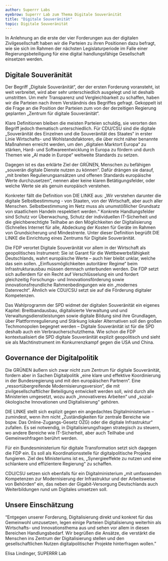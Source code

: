 ```yaml
---
author: Superrr Labs
eyebrow: Superrr Lab zum Thema Digitale Souveränität
title: "Digitale Souveränität"
topic: Digitale Souveränität
---
```


In Anlehnung an die erste der vier Forderungen aus der digitalen Zivilgesellschaft haben wir die Parteien zu ihren Positionen dazu befragt, wie sie sich im Rahmen der nächsten Legislaturperiode im Falle einer Regierungsbeteiligung für eine digital handlungsfähige Gesellschaft einsetzen werden.

## Digitale Souveränität 

Der Begriff „Digitale Souveränität“, der der ersten Forderung voransteht, ist weit verbreitet, wird aber sehr unterschiedlich ausgelegt und ist deshalb umstritten. Um mehr Transparenz und Vergleichbarkeit zu schaffen, haben wir die Parteien nach ihrem Verständnis des Begriffes gefragt. Gekoppelt ist die Frage an die Position der Parteien zum von der derzeitigen Regierung geplanten „Zentrum für digitale Souveränität“. 

Klare Definitionen bleiben die meisten Parteien schuldig, sie verorten den Begriff jedoch thematisch unterschiedlich. Für CDU/CSU  sind die digitale „Souveränität des Einzelnen und die Souveränität des Staates“ in erster Linie Wirtschafts- und Wohlstandsfaktoren, die über nicht näher benannte Maßnahmen erreicht werden, um den „digitalen Marktort Europa“  zu stärken, Hard- und Softwareentwicklung in Europa zu fördern und durch Themen wie „AI made in Europe“ weltweite Standards zu setzen.

Dagegen ist es das erklärte Ziel der GRÜNEN, Menschen zu befähigen „souverän digitale Dienste nutzen zu können“. Dafür drängen sie darauf, „mit breiten Regulierungsansätzen und offenen Standards europäische Werte durchzusetzen“, nennen aber keine klaren Betätigungsfelder, oder welche Werte sie als genuin europäisch verstehen. 

Konkreter fällt die Definition von DIE LINKE aus: „Wir verstehen darunter die digitale Selbstbestimmung - von Staaten, von der Wirtschaft, aber auch aller Menschen. Selbstbestimmung im Netz muss als unumstößlicher Grundsatz von staatlichem Handeln respektiert werden.“ Konkrete Handlungsfelder sind Schutz vor Überwachung, Schutz der individuellen IT-Sicherheit und die gleichberechtigte Teilhabe an den Möglichkeiten der Digitalisierung (Schnelles Internet für alle, Abdeckung der Kosten für Geräte im Rahmen von Grundsicherung und Mindestrente. Unter dieser Definition begrüßt DIE LINKE die Einrichtung eines Zentrums für Digitale Souveränität.

Die FDP verortet Digitale Souveränität vor allem in der Wirtschaft als geopolitisches Instrument: Sie ist Garant für die Wettbewerbsfähigkeit Deutschlands, wahrt europäische Werte – auch hier bleibt unklar, welche das sein sollen. „Einflussmöglichkeiten autoritärer Regime“ beim Infrastrukturausbau müssen demnach unterbunden werden. Die FDP setzt sich außerdem für ein Recht auf Verschlüsselung ein und fordert gleichzeitig Forschungs- und Innovationsförderung sowie innovationsfreundliche Rahmenbedingungen wie ein „modernes Datenrecht“. Ähnlich wie CDU/CSU setzt sie auf die Förderung digitaler Kompetenzen.

Das Wahlprogramm der SPD widmet der digitalen Souveränität ein eigenes Kapitel: Breitbandausbau, digitalisierte Verwaltung und und Verwaltungsdienstleistungen sowie digitale Bildung sind ihre Grundlagen, über Plattformregulierung und Stärkung lokaler Alternativen soll den großen Techmonopolen begegnet werden – Digitale Souveränität ist für die SPD deshalb auch ein Verbraucherschutzthema. Wie schon die FDP kontextualisiert die SPD digitale Souveränität explizit geopolitisch und sieht sie als Machtinstrument im Konkurrenzkampf gegen die USA und China. 

## Governance der Digitalpolitik

Die GRÜNEN äußern sich zwar nicht zum Zentrum für digitale Souveränität, fordern aber in Sachen Digitalpolitik „eine klare und effektive Koordinierung in der Bundesregierung und mit den europäischen Partnern“. Eine „ressortübergreifende Modernisierungsversion“, die mit zivilgesellschaftlicher Beteiligung entwickelt werden soll, wird durch alle Ministerien umgesetzt, wozu auch „innovativeres Arbeiten“ und „sozial-ökologische Innovationen und Digitalisierung“ gehören.

DIE LINKE stellt sich explizit gegen ein angedachtes Digitalministerium  – zumindest, wenn ihm nicht „Zuständigkeiten für zentrale Bereiche wie bspw. Das Online-Zugangs-Gesetz OZG) oder die digitale Infrastruktur“ zufallen. Es sei notwendig, in Digitalisierungsfragen strategisch zu steuern, wo andere Bereiche wie IT-Sicherheit, aber auch Teilhabe und Gemeinwohfragen berührt werden. 

Für ein Bundesministerium für digitale Transformation setzt sich dagegen die FDP ein. Es soll als Koordinationsstelle für digitalpolitische Projekte fungieren. Ziel des Ministeriums ist es, „Synergieeffekte zu nutzen und eine schlankere und effizientere Regierung“ zu schaffen.

CDU/CSU setzen sich ebenfalls für ein Digitalministerium „mit umfassenden Kompetenzen
zur Modernisierung der Infrastruktur und der Arbeitsweise von Behörden“ ein, das neben der Gigabit-Versorgung Deutschlands auch Weiterbildungen rund um Digitales umsetzen soll. 

## Unsere Einschätzung

“Entgegen unserer Forderung, Digitalisierung direkt und konkret für das Gemeinwohl umzusetzen, legen einige Parteien Digitalisierung weiterhin als Wirtschafts- und Innovationsthema aus und sehen vor allem in diesen Bereichen Handlungsbedarf. Wir begrüßen die Ansätze, die verstärkt die Menschen ins Zentrum der Digitalisierung stellen und den gesellschaftlichen Nutzen digitalpolitischer Projekte hinterfragen wollen.”

Elisa Lindinger, SUPERRR Lab

